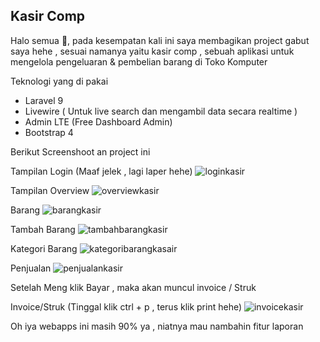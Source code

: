 ## Kasir Comp

Halo semua 👋, pada kesempatan kali ini saya membagikan project gabut saya hehe , sesuai namanya yaitu kasir comp , sebuah aplikasi untuk mengelola pengeluaran & pembelian barang di Toko Komputer

Teknologi yang di pakai
 - Laravel 9
 - Livewire ( Untuk live search dan mengambil data secara realtime )
 - Admin LTE (Free Dashboard Admin)
 - Bootstrap 4

Berikut Screenshoot an project ini

Tampilan Login (Maaf jelek , lagi laper hehe)
![loginkasir](https://user-images.githubusercontent.com/91861324/163503115-c70f4b2b-06aa-44d7-8985-e3f29dbcfcb7.png)

Tampilan Overview
![overviewkasir](https://user-images.githubusercontent.com/91861324/163503177-fcad20d7-ee05-4b3e-ade7-b87727cbb5d9.png)

Barang
![barangkasir](https://user-images.githubusercontent.com/91861324/163503265-5c7ad3da-3025-4249-b6af-f04236200937.png)

Tambah Barang
![tambahbarangkasir](https://user-images.githubusercontent.com/91861324/163503299-0e72c6de-03d6-41c3-9422-6c27ee58bb0c.png)

Kategori Barang
![kategoribarangkasair](https://user-images.githubusercontent.com/91861324/163503329-78154526-0248-4f22-a193-e1bf5d6b9647.png)

Penjualan
![penjualankasir](https://user-images.githubusercontent.com/91861324/163503369-3ea99fa2-4c1e-45f3-a7ae-99e3ef92ab7b.png)

Setelah Meng klik Bayar , maka akan muncul invoice / Struk

Invoice/Struk (Tinggal klik ctrl + p , terus klik print hehe)
![invoicekasir](https://user-images.githubusercontent.com/91861324/163503536-c673e78b-82b6-477e-8e92-e4c510622580.png)


Oh iya webapps ini masih 90% ya  , niatnya mau nambahin fitur laporan
